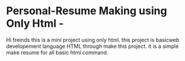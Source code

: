 # Personal-Resume Making  using Only Html -
Hi freinds this is a mini project using only html.
this project is basicweb developement  language HTML through make this project.
it is a simple make resume for all basic html command.
